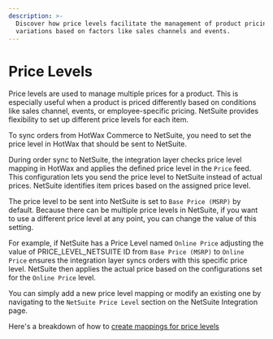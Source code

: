 ```yaml
---
description: >-
  Discover how price levels facilitate the management of product pricing
  variations based on factors like sales channels and events.
---
```


# Price Levels

Price levels are used to manage multiple prices for a product. This is especially useful when a product is priced differently based on conditions like sales channel, events, or employee-specific pricing. NetSuite provides flexibility to set up different price levels for each item.

To sync orders from HotWax Commerce to NetSuite, you need to set the price level in HotWax that should be sent to NetSuite.

During order sync to NetSuite, the integration layer checks price level mapping in HotWax and applies the defined price level in the `Price` feed. This configuration lets you send the price level to NetSuite instead of actual prices. NetSuite identifies item prices based on the assigned price level.

The price level to be sent into NetSuite is set to `Base Price (MSRP)` by default. Because there can be multiple price levels in NetSuite, if you want to use a different price level at any point, you can change the value of this setting.

For example, if NetSuite has a Price Level named `Online Price` adjusting the value of PRICE\_LEVEL\_NETSUITE ID from `Base Price (MSRP)` to `Online Price` ensures the integration layer syncs orders with this specific price level. NetSuite then applies the actual price based on the configurations set for the `Online Price` level.

You can simply add a new price level mapping or modify an existing one by navigating to the `NetSuite Price Level` section on the NetSuite Integration page.

Here's a breakdown of how to [create mappings for price levels](README.md#configuring-mappings-between-hotwax-commerce-and-netsuite)

